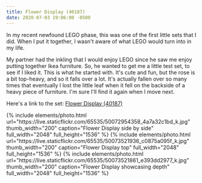 ```yaml
---
title: Flower Display (40187)
date: 2020-07-03 19:06:00 -0500
---
```


In my recent newfound LEGO phase, this was one of the first little sets that I did. When I put it together, I wasn't aware of what LEGO would turn into in my life.

My partner had the inkling that I would enjoy LEGO since he saw me enjoy putting together Ikea furniture. So, he wanted to get me a little test set, to see if I liked it. This is what he started with. It's cute and fun, but the rose is a bit top-heavy, and so it falls over a lot. It's actually fallen over so many times that eventually I lost the little leaf when it fell on the backside of a heavy piece of furniture. I'm sure I'll find it again when I move next.

Here's a link to the set: [Flower Display (40187)](https://www.lego.com/en-us/product/lego-flower-display-40187)

<div class="text-center photoswipe-gallery">
  {% include elements/photo.html
      url="https://live.staticflickr.com/65535/50072954358_4a7a32c1bd_k.jpg"
      thumb_width="200" caption="Flower Display side by side"
      full_width="2048" full_height="1536"
  %}
  {% include elements/photo.html
      url="https://live.staticflickr.com/65535/50073521936_c0875a095f_k.jpg"
      thumb_width="200" caption="Flower Display top"
      full_width="2048" full_height="1536"
  %}
  {% include elements/photo.html
      url="https://live.staticflickr.com/65535/50073521861_e393dd2977_k.jpg"
      thumb_width="200" caption="Flower Display showcasing depth"
      full_width="2048" full_height="1536"
  %}
</div>
